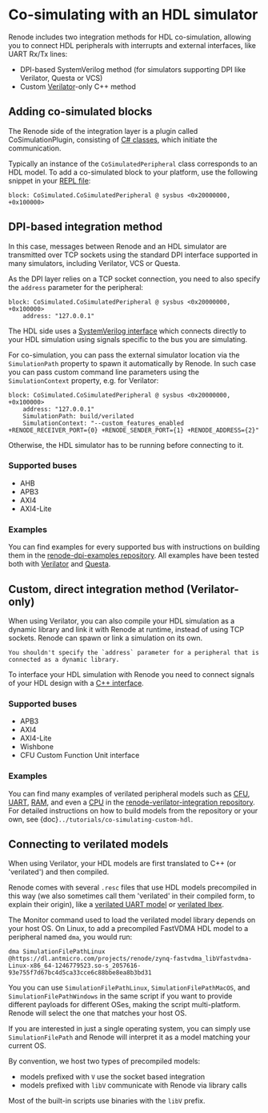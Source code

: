 # Co-simulating with an HDL simulator

Renode includes two integration methods for HDL co-simulation, allowing you to connect HDL peripherals with interrupts and external interfaces, like UART Rx/Tx lines:

* DPI-based SystemVerilog method (for simulators supporting DPI like Verilator, Questa or VCS)
* Custom [Verilator](https://www.veripool.org/verilator/)-only C++ method

## Adding co-simulated blocks

The Renode side of the integration layer is a plugin called CoSimulationPlugin, consisting of [C# classes](https://github.com/renode/renode/tree/master/src/Plugins/CoSimulationPlugin), which initiate the communication.

Typically an instance of the `CoSimulatedPeripheral` class corresponds to an HDL model.
To add a co-simulated block to your platform, use the following snippet in your [REPL file](https://renode.readthedocs.io/en/latest/basic/describing_platforms.html#describing-platforms):

```none
block: CoSimulated.CoSimulatedPeripheral @ sysbus <0x20000000, +0x100000>
```

## DPI-based integration method

In this case, messages between Renode and an HDL simulator are transmitted over TCP sockets using the standard DPI interface supported in many simulators, including Verilator, VCS or Questa.

As the DPI layer relies on a TCP socket connection, you need to also specify the `address` parameter for the peripheral:

```none
block: CoSimulated.CoSimulatedPeripheral @ sysbus <0x20000000, +0x100000>
    address: "127.0.0.1"
```

The HDL side uses a [SystemVerilog interface](https://github.com/renode/renode/tree/master/src/Plugins/CoSimulationPlugin/IntegrationLibrary/hdl) which connects directly to your HDL simulation using signals specific to the bus you are simulating.

For co-simulation, you can pass the external simulator location via the `SimulationPath` property to spawn it automatically by Renode.
In such case you can pass custom command line parameters using the `SimulationContext` property, e.g. for Verilator:

```none
block: CoSimulated.CoSimulatedPeripheral @ sysbus <0x20000000, +0x100000>
    address: "127.0.0.1"
    SimulationPath: build/verilated
    SimulationContext: "--custom_features_enabled +RENODE_RECEIVER_PORT={0} +RENODE_SENDER_PORT={1} +RENODE_ADDRESS={2}"
```

Otherwise, the HDL simulator has to be running before connecting to it.

### Supported buses

* AHB
* APB3
* AXI4
* AXI4-Lite

### Examples

You can find examples for every supported bus with instructions on building them in the [renode-dpi-examples repository](https://github.com/antmicro/renode-dpi-examples).
All examples have been tested both with [Verilator](https://www.veripool.org/verilator/) and [Questa](https://www.intel.com/content/www/us/en/software/programmable/quartus-prime/questa-edition.html).

## Custom, direct integration method (Verilator-only)

When using Verilator, you can also compile your HDL simulation as a dynamic library and link it with Renode at runtime, instead of using TCP sockets.
Renode can spawn or link a simulation on its own.

```{note}
You shouldn't specify the `address` parameter for a peripheral that is connected as a dynamic library.
```

To interface your HDL simulation with Renode you need to connect signals of your HDL design with a [C++ interface](https://github.com/renode/renode/tree/master/src/Plugins/CoSimulationPlugin/IntegrationLibrary/src).

### Supported buses

* APB3
* AXI4
* AXI4-Lite
* Wishbone
* CFU Custom Function Unit interface

### Examples

You can find many examples of verilated peripheral models such as [CFU](https://github.com/antmicro/renode-verilator-integration/tree/master/samples/cfu_basic), [UART](https://github.com/antmicro/renode-verilator-integration/tree/master/samples/uartlite), [RAM](https://github.com/antmicro/renode-verilator-integration/tree/master/samples/ram), and even a [CPU](https://github.com/antmicro/renode-verilator-integration/tree/master/samples/cpu_ibex) in the [renode-verilator-integration repository](https://github.com/antmicro/renode-verilator-integration).
For detailed instructions on how to build models from the repository or your own, see {doc}`../tutorials/co-simulating-custom-hdl`.

## Connecting to verilated models

When using Verilator, your HDL models are first translated to C++ (or 'verilated') and then compiled.

Renode comes with several `.resc` files that use HDL models precompiled in this way (we also sometimes call them 'verilated' in their compiled form, to explain their origin), like a [verilated UART model](https://github.com/renode/renode/blob/master/scripts/single-node/riscv_verilated_liteuart.resc) or [verilated Ibex](https://github.com/renode/renode/blob/master/scripts/single-node/verilated_ibex.resc).

The Monitor command used to load the verilated model library depends on your host OS.
On Linux, to add a precompiled FastVDMA HDL model to a peripheral named `dma`, you would run:

```none
dma SimulationFilePathLinux @https://dl.antmicro.com/projects/renode/zynq-fastvdma_libVfastvdma-Linux-x86_64-1246779523.so-s_2057616-93e755f7d67bc4d5ca33cce6c88bbe8ea8b3bd31
```

You you can use `SimulationFilePathLinux`, `SimulationFilePathMacOS`, and `SimulationFilePathWindows` in the same script if you want to provide different payloads for different OSes, making the script multi-platform.
Renode will select the one that matches your host OS.

If you are interested in just a single operating system, you can simply use `SimulationFilePath` and Renode will interpret it as a model matching your current OS.

By convention, we host two types of precompiled models:
* models prefixed with `V` use the socket based integration
* models prefixed with `libV` communicate with Renode via library calls

Most of the built-in scripts use binaries with the `libV` prefix.
